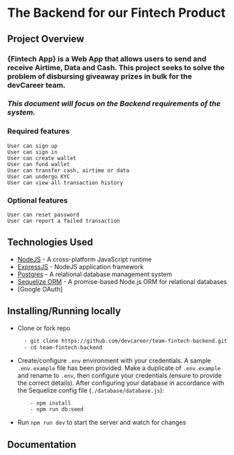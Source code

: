 # The Backend for our Fintech Product

## Project Overview

### {Fintech App} is a Web App that allows users to send and receive Airtime, Data and Cash. This project seeks to solve the problem of disbursing giveaway prizes in bulk for the devCareer team.


### _This document will focus on the Backend requirements of the system._

### Required features

    User can sign up
    User can sign in
    User can create wallet
    User can fund wallet
    User can transfer cash, airtime or data
    User can undergo KYC 
    User can view all transaction history

### Optional features

    User can reset password
    User can report a failed transaction

## Technologies Used

- [NodeJS](https://nodejs.org/en/download/) - A cross-platform JavaScript runtime
- [ExpressJS](https://expressjs.com/) - NodeJS application framework
- [Postgres](https://www.postgresql.org/) - A relational database management system
- [Sequelize ORM](https://sequelize.org/) - A promise-based Node.js ORM for relational databases
- [Google OAuth]

## Installing/Running locally

- Clone or fork repo

  ```bash
    - git clone https://github.com/devcareer/team-fintech-backend.git
    - cd team-fintech-backend
  ```
- Create/configure `.env` environment with your credentials. A sample `.env.example` file has been provided. Make a duplicate of `.env.example` and rename to `.env`, then configure your credentials (ensure to provide the correct details). After configuring your database in accordance with the Sequelize config file (`./database/database.js`):

  ```
      - npm install
      - npm run db:seed
  ```
- Run `npm run dev` to start the server and watch for changes

## Documentation

